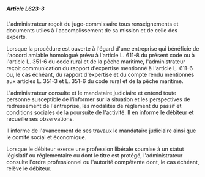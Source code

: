 ##### Article L623-3

L'administrateur reçoit du juge-commissaire tous renseignements et documents utiles à l'accomplissement de sa mission et de celle des experts.

Lorsque la procédure est ouverte à l'égard d'une entreprise qui bénéficie de l'accord amiable homologué prévu à l'article L. 611-8 du présent code ou à l'article L. 351-6 du code rural et de la pêche maritime, l'administrateur reçoit communication du rapport d'expertise mentionné à l'article L. 611-6 ou, le cas échéant, du rapport d'expertise et du compte rendu mentionnés aux articles L. 351-3 et L. 351-6 du code rural et de la pêche maritime.

L'administrateur consulte et le mandataire judiciaire et entend toute personne susceptible de l'informer sur la situation et les perspectives de redressement de l'entreprise, les modalités de règlement du passif et conditions sociales de la poursuite de l'activité. Il en informe le débiteur et recueille ses observations.

Il informe de l'avancement de ses travaux le mandataire judiciaire ainsi que le comité social et économique.

Lorsque le débiteur exerce une profession libérale soumise à un statut législatif ou réglementaire ou dont le titre est protégé, l'administrateur consulte l'ordre professionnel ou l'autorité compétente dont, le cas échéant, relève le débiteur.

